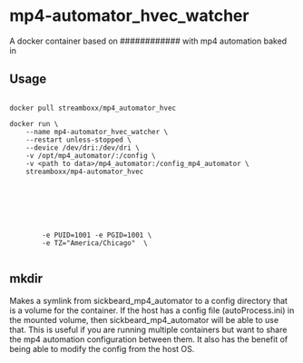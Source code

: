 # mp4-automator_hvec_watcher
A docker container based on ############ with mp4 automation baked in

## Usage
````

docker pull streamboxx/mp4_automator_hvec

docker run \
    --name mp4-automator_hvec_watcher \
    --restart unless-stopped \
    --device /dev/dri:/dev/dri \
    -v /opt/mp4_automator/:/config \
    -v <path to data>/mp4_automator:/config_mp4_automator \
    streamboxx/mp4-automator_hvec
    


    
    
    
    
        -e PUID=1001 -e PGID=1001 \
        -e TZ="America/Chicago"  \
    

````

## mkdir
Makes a symlink from sickbeard_mp4_automator to a config directory that is a volume for the container. If the host has a config file (autoProcess.ini) in the mounted volume, then sickbeard_mp4_automator will be able to use that. This is useful if you are running multiple containers but want to share the mp4 automation configuration between them. It also has the benefit of being able to modify the config from the host OS.
